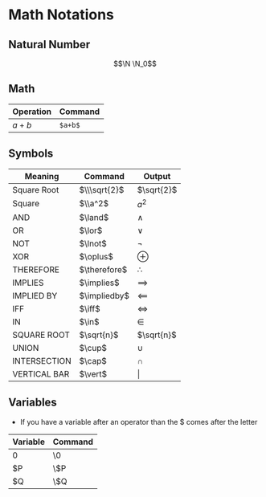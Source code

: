 # Math Notations

## Natural Number
```math
\N
\N_0
```
## Math
| Operation | Command  |
|-----------|----------|
| $a+b$ | ```$a+b$```  |

## Symbols 

| Meaning      | Command          | Output       |
|--------------|------------------|--------------|
| Square Root  | $\\\sqrt{2}$     | $\sqrt{2}$   |
| Square       | $\\a^2$          | $a^2$        |
| AND          | \$\\land\$       | $\land$      |
| OR           | \$\\lor\$        | $\lor$       |
| NOT          | \$\\lnot\$       | $\lnot$      |
| XOR          | \$\\oplus\$      | $\oplus$     |
| THEREFORE    | \$\\therefore\$  | $\therefore$ |
| IMPLIES      | \$\\implies\$    | $\implies$   |
| IMPLIED BY   | \$\\impliedby\$  | $\impliedby$ |
| IFF          | \$\\iff\$        | $\iff$       |
| IN           | \$\\in\$         | $\in$        |
| SQUARE ROOT  | \$\\sqrt{n}\$    | $\sqrt{n}$   |
| UNION        | \$\\cup\$        | $\cup$       |
| INTERSECTION | \$\\cap\$        | $\cap$       |
| VERTICAL BAR | \$\\vert\$       | $\vert$      |

## Variables
- If you have a variable after an operator than the $ comes after the letter

| Variable | Command |
|----------|---------|
| $0$      | \\$0$   |
| $P       | \\$P    |
| $Q       | \\$Q    |



